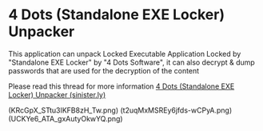 # 4 Dots (Standalone EXE Locker) Unpacker

This application can unpack Locked Executable Application Locked by "Standalone EXE Locker" by "4 Dots Software", it can also decrypt & dump passwords that are used for the decryption of the content

Please read this thread for more information [4 Dots (Standalone EXE Locker) Unpacker (sinister.ly)](temp)

(KRcGpX_STtu3IKFB8zH_Tw.png)
(t2uqMxMSREy6jfds-wCPyA.png)
(UCKYe6_ATA_gxAutyOkwYQ.png)
